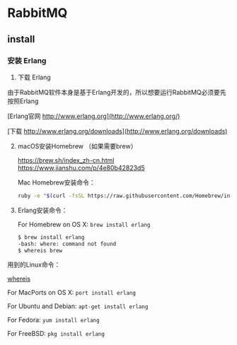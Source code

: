 # RabbitMQ

## install 

### 安装 Erlang

1. 下载 Erlang

由于RabbitMQ软件本身是基于Erlang开发的，所以想要运行RabbitMQ必须要先按照Erlang

[Erlang官网 http://www.erlang.org](http://www.erlang.org/)

[下载 http://www.erlang.org/downloads](http://www.erlang.org/downloads)

2. macOS安装Homebrew （如果需要brew）
    
    https://brew.sh/index_zh-cn.html
    https://www.jianshu.com/p/4e80b42823d5
    
    Mac Homebrew安装命令：
    ```bash
    ruby -e "$(curl -fsSL https://raw.githubusercontent.com/Homebrew/install/master/install)"
    ```

2. Erlang安装命令：

    For Homebrew on OS X: ```brew install erlang```

    ```bash
    $ brew install erlang
    -bash: where: command not found
    $ whereis brew
    ```



用到的Linux命令：

[whereis](http://man.linuxde.net/whereis) 




For MacPorts on OS X: ```port install erlang```

For Ubuntu and Debian: ```apt-get install erlang```

For Fedora: ```yum install erlang```

For FreeBSD: ```pkg install erlang```

```